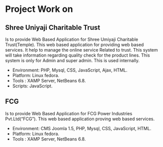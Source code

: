 # Project Work on
## Shree Uniyaji Charitable Trust
Is to provide Web Based Application for Shree Umiyaji Charitable Trust(Temple). This web based application for providing  web based services. It help to manage the online service Related to trust. This system will take information regarding quality check for the product lines. This system is only for Admin and super admin. This is used internally.
* Environment:  PHP, Mysql, CSS, JavaScript, Ajax, HTML.
* Platform: Linux fedora.
* Tools : XAMP Server, NetBeans 6.8.
* Scripts: JavaScript.
## FCG
Is to provide Web Based Application for FCG Power Industries Pvt.Ltd(“FCG”). This web based application  proving web based services. 
* Environment: CMS Joomla 1.5, PHP, Mysql, CSS, JavaScript, HTML.
* Platform: Linux fedora.
* Tools :  XAMP Server, NetBeans 6.8.

